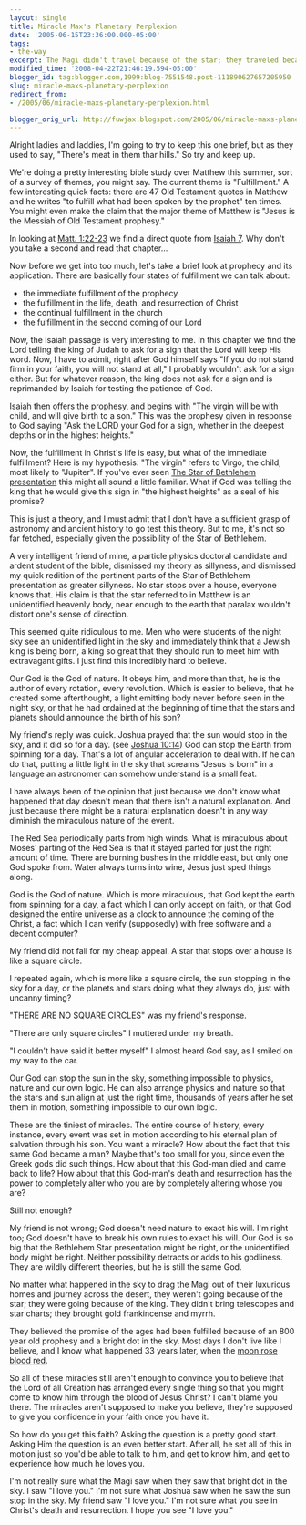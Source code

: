 ```yaml
---
layout: single
title: Miracle Max's Planetary Perplexion
date: '2005-06-15T23:36:00.000-05:00'
tags:
- the-way
excerpt: The Magi didn't travel because of the star; they traveled because of the king.
modified_time: '2008-04-22T21:46:19.594-05:00'
blogger_id: tag:blogger.com,1999:blog-7551548.post-111890627657205950
slug: miracle-maxs-planetary-perplexion
redirect_from: 
- /2005/06/miracle-maxs-planetary-perplexion.html

blogger_orig_url: http://fuwjax.blogspot.com/2005/06/miracle-maxs-planetary-perplexion.html
---
```


Alright ladies and laddies, I'm going to try to keep this one brief, but as they used to say, "There's meat in them thar hills."  So try and keep up.

We're doing a pretty interesting bible study over Matthew this summer, sort of a survey of themes, you might say.  The current theme is "Fulfillment."  A few interesting quick facts: there are 47 Old Testament quotes in Matthew and he writes "to fulfill what had been spoken by the prophet" ten times.  You might even make the claim that the major theme of Matthew is "Jesus is the Messiah of Old Testament prophesy."

In looking at [Matt. 1:22-23](http://biblegateway.com/passage/?search=matt%201:22-23&version=31) we find a direct quote from [Isaiah 7](http://biblegateway.com/passage/?book_id=29&chapter=7&version=31).  Why don't you take a second and read that chapter...

Now before we get into too much, let's take a brief look at prophecy and its application.  There are basically four states of fulfillment we can talk about:  

* the immediate fulfillment of the prophecy
* the fulfillment in the life, death, and resurrection of Christ
* the continual fulfillment in the church
* the fulfillment in the second coming of our Lord

Now, the Isaiah passage is very interesting to me.  In this chapter we find the Lord telling the king of Judah to ask for a sign that the Lord will keep His word.  Now, I have to admit, right after God himself says "If you do not stand firm in your faith, you will not stand at all," I probably wouldn't ask for a sign either.  But for whatever reason, the king does not ask for a sign and is reprimanded by Isaiah for testing the patience of God.

Isaiah then offers the prophesy, and begins with "The virgin will be with child, and will give birth to a son."  This was the prophesy given in response to God saying "Ask the LORD your God for a sign, whether in the deepest depths or in the highest heights."

Now, the fulfillment in Christ's life is easy, but what of the immediate fulfillment?  Here is my hypothesis: "The virgin" refers to Virgo, the child, most likely to "Jupiter".  If you've ever seen [The Star of Bethlehem presentation](http://www.bethlehemstar.net/) this might all sound a little familiar.  What if God was telling the king that he would give this sign in "the highest heights" as a seal of his promise?

This is just a theory, and I must admit that I don't have a sufficient grasp of astronomy and ancient history to go test this theory.  But to me, it's not so far fetched, especially given the possibility of the Star of Bethlehem.

A very intelligent friend of mine, a particle physics doctoral candidate and ardent student of the bible, dismissed my theory as sillyness, and dismissed my quick redition of the pertinent parts of the Star of Bethlehem presentation as greater sillyness.  No star stops over a house, everyone knows that.  His claim is that the star referred to in Matthew is an unidentified heavenly body, near enough to the earth that paralax wouldn't distort one's sense of direction.

This seemed quite ridiculous to me.  Men who were students of the night sky see an unidentified light in the sky and immediately think that a Jewish king is being born, a king so great that they should run to meet him with extravagant gifts.  I just find this incredibly hard to believe.

Our God is the God of nature.  It obeys him, and more than that, he is the author of every rotation, every revolution.  Which is easier to believe, that he created some afterthought, a light emitting body never before seen in the night sky, or that he had ordained at the beginning of time that the stars and planets should announce the birth of his son?

My friend's reply was quick.  Joshua prayed that the sun would stop in the sky, and it did so for a day. (see [Joshua 10:14](http://biblegateway.com/passage/?book_id=6&chapter=10&version=31))  God can stop the Earth from spinning for a day.  That's a lot of angular acceleration to deal with.  If he can do that, putting a little light in the sky that screams "Jesus is born" in a language an astronomer can somehow understand is a small feat.

I have always been of the opinion that just because we don't know what happened that day doesn't mean that there isn't a natural explanation.  And just because there might be a natural explanation doesn't in any way diminish the miraculous nature of the event.

The Red Sea periodically parts from high winds.  What is miraculous about Moses' parting of the Red Sea is that it stayed parted for just the right amount of time.  There are burning bushes in the middle east, but only one God spoke from.  Water always turns into wine, Jesus just sped things along.

God is the God of nature.  Which is more miraculous, that God kept the earth from spinning for a day, a fact which I can only accept on faith, or that God designed the entire universe as a clock to announce the coming of the Christ, a fact which I can verify (supposedly) with free software and a decent computer?

My friend did not fall for my cheap appeal.  A star that stops over a house is like a square circle.

I repeated again, which is more like a square circle, the sun stopping in the sky for a day, or the planets and stars doing what they always do, just with uncanny timing?

"THERE ARE NO SQUARE CIRCLES" was my friend's response.

"There are only square circles" I muttered under my breath.

"I couldn't have said it better myself" I almost heard God say, as I smiled on my way to the car.

Our God can stop the sun in the sky, something impossible to physics, nature and our own logic.  He can also arrange physics and nature so that the stars and sun align at just the right time, thousands of years after he set them in motion, something impossible to our own logic.

These are the tiniest of miracles.  The entire course of history, every instance, every event was set in motion according to his eternal plan of salvation through his son.  You want a miracle?  How about the fact that this same God became a man?  Maybe that's too small for you, since even the Greek gods did such things.  How about that this God-man died and came back to life?  How about that this God-man's death and resurrection has the power to completely alter who you are by completely altering whose you are?

Still not enough?

My friend is not wrong; God doesn't need nature to exact his will.  I'm right too; God doesn't have to break his own rules to exact his will.  Our God is so big that the Bethlehem Star presentation might be right, or the unidentified body might be right.  Neither possibility detracts or adds to his godliness.  They are wildly different theories, but he is still the same God.

No matter what happened in the sky to drag the Magi out of their luxurious homes and journey across the desert, they weren't going because of the star; they were going because of the king.  They didn't bring telescopes and star charts; they brought gold frankincense and myrrh.

They believed the promise of the ages had been fulfilled because of an 800 year old prophesy and a bright dot in the sky.  Most days I don't live like I believe, and I know what happened 33 years later, when the [moon rose blood red](http://www.bethlehemstar.net/day/day.htm).

So all of these miracles still aren't enough to convince you to believe that the Lord of all Creation has arranged every single thing so that you might come to know him through the blood of Jesus Christ?  I can't blame you there.  The miracles aren't supposed to make you believe, they're supposed to give you confidence in your faith once you have it.

So how do you get this faith?  Asking the question is a pretty good start.  Asking Him the question is an even better start.  After all, he set all of this in motion just so you'd be able to talk to him, and get to know him, and get to experience how much he loves you.

I'm not really sure what the Magi saw when they saw that bright dot in the sky.  I saw "I love you."  I'm not sure what Joshua saw when he saw the sun stop in the sky.  My friend saw "I love you."  I'm not sure what you see in Christ's death and resurrection.  I hope you see "I love you."